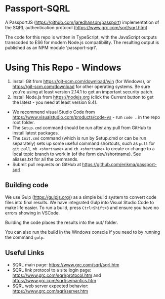 # Passport-SQRL
A PassportJS (https://github.com/jaredhanson/passport) implementation of the SQRL authentication protocol (https://www.grc.com/sqrl/sqrl.htm).

The code for this repo is written in TypeScript, with the JavaScript outputs transcoded to ES6 for modern Node.js compatibility. The resulting output is published as an NPM module 'passport-sqrl'.

# Using This Repo - Windows

1. Install Git from https://git-scm.com/download/win (for Windows), or https://git-scm.com/download for other operating systems. Be sure you're using at least version 2.14.1 to get an important security patch.
1. Install Node.js from https://nodejs.org (click the Current button to get the latest - you need at least version 8.4).

* We recommend visual Studio Code from https://www.visualstudio.com/products/code-vs - run `code .` in the repo root folder.
* The `Setup.cmd` command should be run after any pull from GitHub to install latest packages.
* The `Init.cmd` command (which is run by Setup.cmd or can be run separately) sets up some useful command shortcuts, such as `pull` for `git pull`, `nb <shortname>` and `cb <shortname>` to create or change to a local topic branch to work in (of the form dev/<your-github-alias>/shortname). See aliases.txt for all the commands.
* Submit pull requests on GitHub at https://github.com/erikma/passport-sqrl

## Building code
We use Gulp (https://gulpjs.org/) as a simple build system to convert code files into final results.
We have integrated Gulp into Visual Studio Code to make life easier. To run a build, press `Ctrl+Shift+B` and ensure you have no errors showing in VSCode.

Building the code places the results into the out/ folder.

You can also run the build in the Windows console if you need to by running the command `gulp`.

## Useful Links

* SQRL main page: https://www.grc.com/sqrl/sqrl.htm
* SQRL link protocol to a site login page: https://www.grc.com/sqrl/protocol.htm and https://www.grc.com/sqrl/semantics.htm
* SQRL web server expected behavior: https://www.grc.com/sqrl/server.htm
